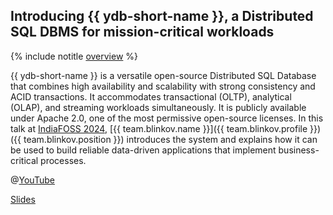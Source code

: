 ## Introducing {{ ydb-short-name }}, a Distributed SQL DBMS for mission-critical workloads

{% include notitle [overview](../../tags.md#overview) %}

{{ ydb-short-name }} is a versatile open-source Distributed SQL Database that combines high availability and scalability with strong consistency and ACID transactions. It accommodates transactional (OLTP), analytical (OLAP), and streaming workloads simultaneously. It is publicly available under Apache 2.0, one of the most permissive open-source licenses. In this talk at [IndiaFOSS 2024](https://fossunited.org/events/indiafoss24/cfp/d2739ibjol), [{{ team.blinkov.name }}]({{ team.blinkov.profile }}) ({{ team.blinkov.position }}) introduces the system and explains how it can be used to build reliable data-driven applications that implement business-critical processes.

@[YouTube](https://www.youtube.com/live/G9ZzioW7yrY?si=aVJ4m1pp63jJxhxj&t=30)

[Slides](https://presentations.ydb.tech/2024/en/indiafoss/presentation.pdf)
